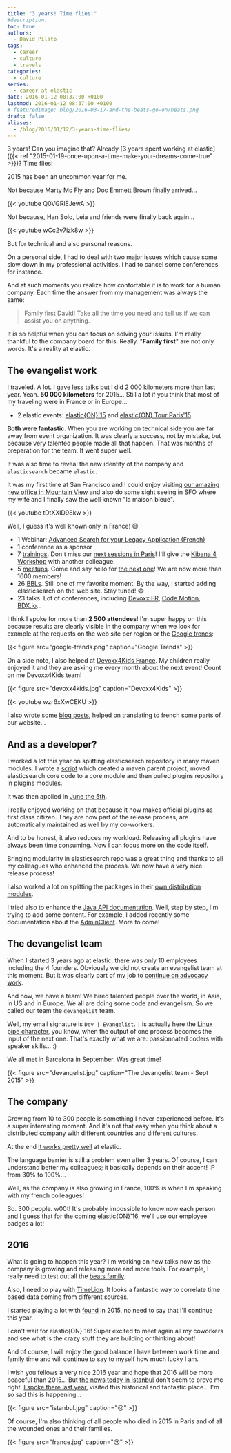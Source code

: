 ```yaml
---
title: "3 years! Time flies!"
#description: 
toc: true
authors:
  - David Pilato
tags:
  - career
  - culture
  - travels
categories:
  - culture
series:
  - career at elastic
date: 2016-01-12 08:37:00 +0100
lastmod: 2016-01-12 08:37:00 +0100
# featuredImage: blog/2016-03-17-and-the-beats-go-on/beats.png
draft: false
aliases:
  - /blog/2016/01/12/3-years-time-flies/
---
```


3 years! Can you imagine that? Already [3 years spent working at elastic]({{< ref "2015-01-19-once-upon-a-time-make-your-dreams-come-true" >}})? Time flies!

2015 has been an uncommon year for me.

Not because Marty Mc Fly and Doc Emmett Brown finally arrived...

{{< youtube Q0VGRlEJewA >}}

Not because, Han Solo, Leia and friends were finally back again...

{{< youtube wCc2v7izk8w >}}

But for technical and also personal reasons.

<!-- more -->

On a personal side, I had to deal with two major issues which cause some slow down in my professional activities. I had to cancel some conferences for instance.

And at such moments you realize how confortable it is to work for a human company. Each time the answer from my management was always the same:

> Family first David! Take all the time you need and tell us if we can assist you on anything.

It is so helpful when you can focus on solving your issues. I'm really thankful to the company board for this. Really. "**Family first**" are not only words. It's a reality at elastic.

## The evangelist work

I traveled. A lot. I gave less talks but I did 2 000 kilometers more than last year. Yeah. **50 000 kilometers** for 2015... Still a lot if you think that most of my traveling were in France or in Europe...

* 2 elastic events: [elastic{ON}'15](https://www.elastic.co/elasticon/2015/sf/highlights-reel) and [elastic{ON} Tour Paris'15](https://www.elastic.co/elasticon/tour/2015/paris).

**Both were fantastic**. When you are working on technical side you are far away from event organization. It was clearly a success, not by mistake, but because very talented people made all that happen. That was months of preparation for the team. It went super well.

It was also time to reveal the new identity of the company and `elasticsearch` became `elastic`.

It was my first time at San Francisco and I could enjoy visiting [our amazing new office in Mountain View](http://retaildesignblog.net/2015/05/30/elastic-office-by-garcia-tamjidi-architecture-design-mountain-view-california/comment-page-1/) and also do some sight seeing in SFO where my wife and I finally saw the well known "la maison bleue".

{{< youtube tDtXXlD98kw >}}

Well, I guess it's well known only in France! 😄

* 1 Webinar: [Advanced Search for your Legacy Application (French)](https://www.elastic.co/videos/advanced-search-legacy-application-french)
* 1 conference as a sponsor
* 7 [trainings](https://www.elastic.co/training). Don't miss our [next sessions in Paris](http://training.elastic.co/?courseId=0&city=PARIS)! I'll give the [Kibana 4 Workshop](http://training.elastic.co/class/Kibana/Paris/Feb06) with another colleague.
* 5 [meetups](http://www.meetup.com/elasticfr/). Come and say hello for [the next one](http://www.meetup.com/fr-FR/ElasticFR/events/227882863/)! We are now more than 1600 members!
* 26 [BBLs](https://www.brownbaglunch.fr/). Still one of my favorite moment. By the way, I started adding elasticsearch on the web site. Stay tuned! 😄
* 23 talks. Lot of conferences, including [Devoxx FR](http://www.devoxx.fr/), [Code Motion](http://www.codemotionworld.com/), [BDX.io](www.bdx.io)...

I think I spoke for more than **2 500 attendees**! I'm super happy on this because results are clearly visible in the company when we look for example at the requests on the web site per region or the [Google trends](http://www.google.fr/trends/explore?q=Elasticsearch#q=Elasticsearch&geo=FR%2C%20US%2C%20GB&date=1%2F2015%2012m&cmpt=geo&tz=Etc%2FGMT-1):

{{< figure src="google-trends.png" caption="Google Trends" >}}

On a side note, I also helped at [Devoxx4Kids France](http://www.devoxx4kids.org/france/). My children really enjoyed it and they are asking me every month about the next event! Count on me Devoxx4Kids team!

{{< figure src="devoxx4kids.jpg" caption="Devoxx4Kids" >}}

{{< youtube wzr6xXwCEKU >}}

I also wrote some [blog posts](https://www.elastic.co/blog/author/david-pilato), helped on translating to french some parts of our website...

## And as a developer?

I worked a lot this year on splitting elasticsearch repository in many maven modules. I wrote a [script](https://github.com/elastic/elasticsearch/commit/6024f89032c6f42c7a28211099587324abdb5858) which created a maven parent project, moved elasticsearch core code to a core module and then pulled plugins repository in plugins modules.

It was then applied in [June the 5th](https://github.com/elastic/elasticsearch/commits/5beed150ed0583e3bf71532bc1ff91bbc9bf042d).

I really enjoyed working on that because it now makes official plugins as first class citizen. They are now part of the release process, are automatically maintained as well by my co-workers.

And to be honest, it also reduces my workload. Releasing all plugins have always been time consuming. Now I can focus more on the code itself.

Bringing modularity in elasticsearch repo was a great thing and thanks to all my colleagues who enhanced the process. We now have a very nice release process!

I also worked a lot on splitting the packages in their [own distribution modules](https://github.com/elastic/elasticsearch/pull/11523).

I tried also to enhance the [Java API documentation](https://www.elastic.co/guide/en/elasticsearch/client/java-api/current/index.html). Well, step by step, I'm trying to add some content. For example, I added recently some documentation about the [AdminClient](https://www.elastic.co/guide/en/elasticsearch/client/java-api/master/java-admin.html). More to come!

## The devangelist team

When I started 3 years ago at elastic, there was only 10 employees including the 4 founders. Obviously we did not create an evangelist team at this moment. But it was clearly part of my job to [continue on advocacy work](https://www.elastic.co/blog/welcome-david).

And now, we have a team! We hired talented people over the world, in Asia, in US and in Europe. We all are doing some code and evangelism. So we called our team the `devangelist` team.

Well, my email signature is `Dev | Evangelist`. `|` is actually here the [Linux pipe character](https://en.wikipedia.org/wiki/Pipeline_(Unix)), you know, when the output of one process becomes the input of the next one. That's exactly what we are: passionnated coders with speaker skills... :)

We all met in Barcelona in September. Was great time!

{{< figure src="devangelist.jpg" caption="The devangelist team - Sept 2015" >}}

## The company

Growing from 10 to 300 people is something I never experienced before. It's a super interesting moment. And it's not that easy when you think about a distributed company with different countries and different cultures.

At the end [it works pretty well](https://www.glassdoor.fr/Avis/Elastic-Avis-E751551.htm?&countryRedirect=true) at elastic.

The language barrier is still a problem even after 3 years. Of course, I can understand better my colleagues; it basically depends on their accent! :P from 30% to 100%...

Well, as the company is also growing in France, 100% is when I'm speaking with my french colleagues!

So. 300 people. w00t! It's probably impossible to know now each person and I guess that for the coming elastic{ON}'16, we'll use our employee badges a lot!

## 2016

What is going to happen this year? I'm working on new talks now as the company is growing and releasing more and more tools. For example, I really need to test out all the [beats family](https://www.elastic.co/products/beats).

Also, I need to play with [TimeLion](https://www.elastic.co/blog/timelion-timeline). It looks a fantastic way to correlate time based data coming from different sources.

I started playing a lot with [found](https://www.elastic.co/found) in 2015, no need to say that I'll continue this year.

I can't wait for elastic{ON}'16! Super excited to meet again all my coworkers and see what is the crazy stuff they are building or thinking about!

And of course, I will enjoy the good balance I have between work time and family time and will continue to say to myself how much lucky I am.

I wish you fellows a very nice 2016 year and hope that 2016 will be more peaceful than 2015... But [the news today in Istanbul](http://www.bbc.com/news/world-europe-35290760) don't seem to prove me right. [I spoke there last year](https://voxxeddays.com/istanbul15/david-pilato-advanced-search-for-legacy-application-with-elasticsearch/), visited this historical and fantastic place... I'm so sad this is happening...

{{< figure src="istanbul.jpg" caption="😢" >}}

Of course, I'm also thinking of all people who died in 2015 in Paris and of all the wounded ones and their families.

{{< figure src="france.jpg" caption="😢" >}}
